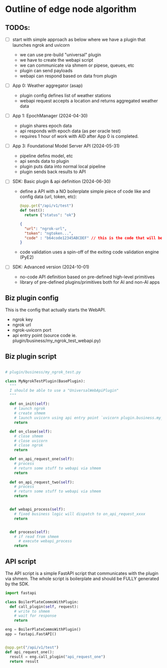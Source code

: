 # Outline of edge node algorithm

## TODOs:

  - [ ] start with simple approach as below where we have a plugin that launches ngrok and uvicorn
    - we can use pre-build "universal" plugin
    - we have to create the webapi script
    - we can communicate via shmem or pipese, queues, etc
    - plugin can send payloads
    - webapi can respond based on data from plugin

  - [ ] App 0: Weather aggregator (asap)
    - plugin config defines list of weather stations
    - webapi request accepts a location and returns aggregated weather data

  - [ ] App 1: EpochManager (2024-04-30)
    - plugin shares epoch data
    - api responds with epoch data (as per oracle test)
    - requires 1 hour of work with AID after App 0 is completed.

  - [ ] App 3: Foundational Model Server API (2024-05-31)
    - pipeline defins model, etc
    - api sends data to plugin
    - plugin puts data into normal local pipeline
    - plugin sends back results to API

  - [ ] SDK: Basic plugin & api definition (2024-06-30)
    - define a API with a NO boilerplate simple piece of code like and config data (url, token, etc):
      ```python
      @app.get("/api/v1/test")
      def test():
        return {"status": "ok"}
      ```
      ```json
      {
        "url": "ngrok-url",
        "token": "ngtoken...",
        "code" : "b64code12345ABCDEF" // this is the code that will be executed so at least basic coding skills are required
      }
      ```
    - code validation uses a spin-off of the exiting code validation engine (PyE2)
  
  - [ ] SDK: Advanced version (2024-10-01)
    - no-code API definition based on pre-defined high-level primitives
    - library of pre-defined plugins/primitives both for AI and non-AI apps

## Biz plugin config

This is the config that actually starts the WebAPI.

  - ngrok key
  - ngrok url
  - ngrok-uvicorn port
  - api entry point (source code ie. plugin/business/my_ngrok_test_webapi.py)



## Biz plugin script
```python

# plugin/business/my_ngrok_test.py

class MyNgrokTestPlugin(BasePlugin):
  """
  I should be able to use a "UniversalWebApiPlugin"
  """

  def on_init(self):
    # launch ngrok
    # create shmem
    # launch uvicorn using api entry point `uvicorn plugin.business.my_ngrok_test_webapi:app --host 0.0.0.0 ...`
    return

  def on_close(self):
    # close shmem
    # close uvicorn
    # close ngrok
    return

  def on_api_request_one(self):
    # process
    # return some stuff to webapi via shmem
    return
    
  def on_api_request_two(self):
    # process
    # return some stuff to webapi via shmem
    return


  def webapi_process(self):
    # fixed business logic will dispatch to on_api_request_xxxx
    return


  def process(self):
    # if read from shmem
      # execute webapi_process
    return

```


## API script

The API script is a simple FastAPI script that communicates with the plugin via shmem.
The whole script is boilerplate and should be FULLY generated by the SDK.

```python
import fastapi

class BoilerPlateCommsWithPlugin:
  def call_plugin(self, request):
    # write to shmem
    # wait for response
    return

eng = BoilerPlateCommsWithPlugin()
app = fastapi.FastAPI()


@app.get("/api/v1/test")
def api_request_one():
  result = eng.call_plugin("api_request_one")
  return result

```